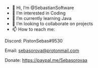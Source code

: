- 👋 Hi, I’m @SebastianSoftware
- 👀 I’m interested in Coding
- 🌱 I’m currently learning Java
- 💞️ I’m looking to collaborate on projects
- 📫 How to reach me:

Discord: PistonSebas#9530

Email: sebasorova@protonmail.com

Donate: https://paypal.me/Sebasorovaa

<!---
SebastianSoftware/SebastianSoftware is a ✨ special ✨ repository because its `README.md` (this file) appears on your GitHub profile.
You can click the Preview link to take a look at your changes.
--->
